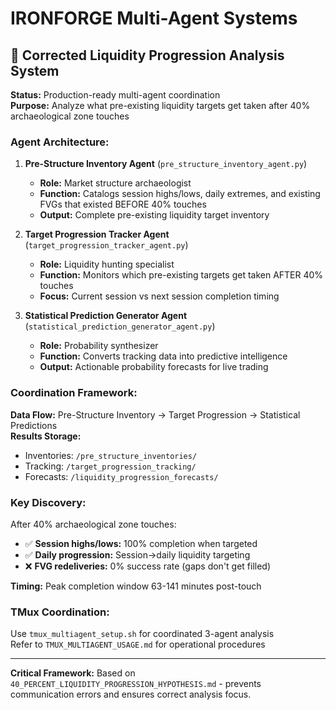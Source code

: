 # IRONFORGE Multi-Agent Systems

## 🎯 Corrected Liquidity Progression Analysis System

**Status:** Production-ready multi-agent coordination  
**Purpose:** Analyze what pre-existing liquidity targets get taken after 40% archaeological zone touches

### **Agent Architecture:**

1. **Pre-Structure Inventory Agent** (`pre_structure_inventory_agent.py`)
   - **Role:** Market structure archaeologist
   - **Function:** Catalogs session highs/lows, daily extremes, and existing FVGs that existed BEFORE 40% touches
   - **Output:** Complete pre-existing liquidity target inventory

2. **Target Progression Tracker Agent** (`target_progression_tracker_agent.py`)  
   - **Role:** Liquidity hunting specialist
   - **Function:** Monitors which pre-existing targets get taken AFTER 40% touches
   - **Focus:** Current session vs next session completion timing

3. **Statistical Prediction Generator Agent** (`statistical_prediction_generator_agent.py`)
   - **Role:** Probability synthesizer  
   - **Function:** Converts tracking data into predictive intelligence
   - **Output:** Actionable probability forecasts for live trading

### **Coordination Framework:**

**Data Flow:** Pre-Structure Inventory → Target Progression → Statistical Predictions  
**Results Storage:**
- Inventories: `/pre_structure_inventories/`
- Tracking: `/target_progression_tracking/`  
- Forecasts: `/liquidity_progression_forecasts/`

### **Key Discovery:**

After 40% archaeological zone touches:
- ✅ **Session highs/lows:** 100% completion when targeted
- ✅ **Daily progression:** Session→daily liquidity targeting
- ❌ **FVG redeliveries:** 0% success rate (gaps don't get filled)

**Timing:** Peak completion window 63-141 minutes post-touch

### **TMux Coordination:**

Use `tmux_multiagent_setup.sh` for coordinated 3-agent analysis  
Refer to `TMUX_MULTIAGENT_USAGE.md` for operational procedures

---

**Critical Framework:** Based on `40_PERCENT_LIQUIDITY_PROGRESSION_HYPOTHESIS.md` - prevents communication errors and ensures correct analysis focus.